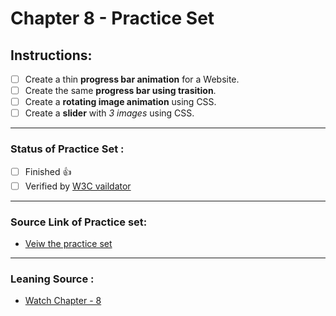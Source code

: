 # Chapter 8 - Practice Set

## Instructions:

- [ ] Create a thin **progress bar animation** for a Website.
- [ ] Create the same **progress bar using trasition**.
- [ ] Create a **rotating image animation** using CSS.
- [ ] Create a **slider** with *3 images* using CSS.

---

### Status of Practice Set :

- [ ] Finished :+1:
- [ ] Verified by [W3C vaildator ](https://validator.w3.org/#validate_by_upload "Goto W3c vaildator")

---

### Source Link of Practice set:

- [Veiw the practice set](https://drive.google.com/file/d/1ixsoDb8mCuIZWCHQyOb7jc735BDDsiHe/view "Goto Practice Set")

---
### Leaning Source :

- [Watch Chapter - 8](https://youtu.be/Edsxf_NBFrw?t=24457 "Goto CSS tutorial by CodeWithHarry")